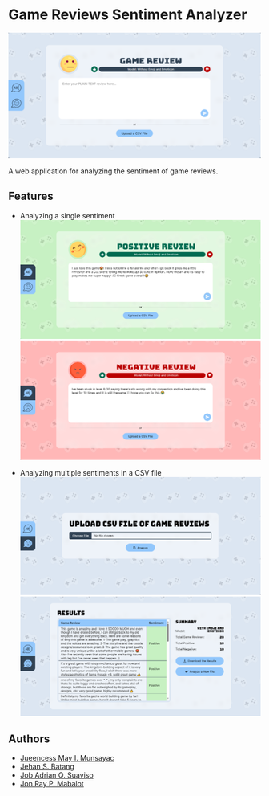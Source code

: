 
# Game Reviews Sentiment Analyzer
![Homepage](./thesis_app/static/thesis_app/images/homepage.png)

A web application for analyzing the sentiment of game reviews.


## Features

- Analyzing a single sentiment
  ![Single Game Review Positive Result](./thesis_app/static/thesis_app/images/single_pos.png)
  ![Single Game Review Negative Result](./thesis_app/static/thesis_app/images/single_neg.png)
  
- Analyzing multiple sentiments in a CSV file
  ![Upload CSV File](./thesis_app/static/thesis_app/images/upload.png)
  ![Multiple Game Reviews Results](./thesis_app/static/thesis_app/images/multi_results.png)

## Authors

- [Jueencess May I. Munsayac](https://github.com/QueencessMay)
- [Jehan S. Batang](https://github.com/prince-bojji)
- [Job Adrian Q. Suaviso](https://github.com/jobadrian)
- [Jon Ray P. Mabalot](https://github.com/FiouReia)


